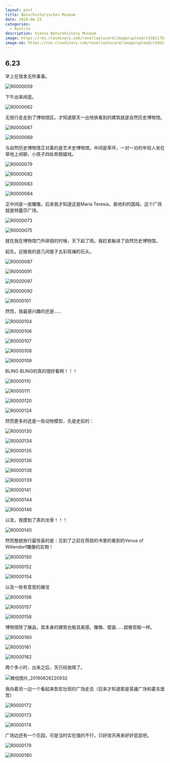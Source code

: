 ```yaml
---
layout: post
title: Naturhistorisches Museum
date: 2019-06-23
categories:
  - Austria
description: Vienna Naturehistory Museum
image: https://res.cloudinary.com/rosellaalucard/image/upload/v1562175431/R0000067_om9fk5.jpg
image-sm: https://res.cloudinary.com/rosellaalucard/image/upload/v1562175431/R0000067_om9fk5.jpg
---
```


## 6.23

早上在宿舍无所事事。

![R0000059](https://res.cloudinary.com/rosellaalucard/image/upload/v1562175423/R0000059_rujcbr.jpg)

下午出来闲逛。

![R0000062](https://res.cloudinary.com/rosellaalucard/image/upload/v1562175425/R0000062_idz4el.jpg)

无规行走走到了博物馆区。才知道那天一出地铁看到的建筑就是自然历史博物馆。

![R0000067](https://res.cloudinary.com/rosellaalucard/image/upload/v1562175431/R0000067_om9fk5.jpg)

![R0000069](https://res.cloudinary.com/rosellaalucard/image/upload/v1562175440/R0000069_umchr4.jpg)

与自然历史博物馆正对着的是艺术史博物馆。中间是草坪，一对一对的年轻人坐在草地上闲聊，小孩子四处奔跑嬉戏。

![R0000079](https://res.cloudinary.com/rosellaalucard/image/upload/v1562175442/R0000079_f0x2uv.jpg)

![R0000082](https://res.cloudinary.com/rosellaalucard/image/upload/v1562175440/R0000082_pbddiy.jpg)

![R0000083](https://res.cloudinary.com/rosellaalucard/image/upload/v1562175444/R0000083_gd0xbe.jpg)

![R0000084](https://res.cloudinary.com/rosellaalucard/image/upload/v1562175446/R0000084_zxkowc.jpg)

正中间是一座雕像。后来我才知道这是Maria Teresia，奥地利的国母。这个广场就是特蕾莎广场。

![R0000073](https://res.cloudinary.com/rosellaalucard/image/upload/v1562175435/R0000073_xxeb17.jpg)

![R0000075](https://res.cloudinary.com/rosellaalucard/image/upload/v1562175434/R0000075_rzccxk.jpg)

就在我在博物馆门外徘徊的时候，天下起了雨。我赶紧躲进了自然历史博物馆。

起先，迎接我的是几间屋子五彩斑斓的石头。

![R0000087](https://res.cloudinary.com/rosellaalucard/image/upload/v1562175447/R0000087_cnwhgr.jpg)

![R0000091](https://res.cloudinary.com/rosellaalucard/image/upload/v1562175452/R0000091_vvu0m9.jpg)

![R0000097](https://res.cloudinary.com/rosellaalucard/image/upload/v1562175463/R0000097_vvmb3a.jpg)

![R0000092](https://res.cloudinary.com/rosellaalucard/image/upload/v1562175452/R0000092_paycsy.jpg)

![R0000101](https://res.cloudinary.com/rosellaalucard/image/upload/v1562175461/R0000101_zw4gun.jpg)

然而，我最感兴趣的还是……

![R0000104](https://res.cloudinary.com/rosellaalucard/image/upload/v1562175466/R0000104_x4guqs.jpg)

![R0000106](https://res.cloudinary.com/rosellaalucard/image/upload/v1562175484/R0000106_bckxt0.jpg)

![R0000107](https://res.cloudinary.com/rosellaalucard/image/upload/v1562175475/R0000107_iturmg.jpg)

![R0000108](https://res.cloudinary.com/rosellaalucard/image/upload/v1562175476/R0000108_xbb1le.jpg)

![R0000109](https://res.cloudinary.com/rosellaalucard/image/upload/v1562175480/R0000109_gtcc2m.jpg)

BLING BLING的真的很好看啊！！！

![R0000110](https://res.cloudinary.com/rosellaalucard/image/upload/v1562175482/R0000110_gxbwmv.jpg)

![R0000111](https://res.cloudinary.com/rosellaalucard/image/upload/v1562175486/R0000111_shemrg.jpg)

![R0000120](https://res.cloudinary.com/rosellaalucard/image/upload/v1562175489/R0000120_wpg9jj.jpg)

![R0000124](https://res.cloudinary.com/rosellaalucard/image/upload/v1562175491/R0000124_wwsynp.jpg)

然而更多的还是一些动物模型，先是史前的：

![R0000130](https://res.cloudinary.com/rosellaalucard/image/upload/v1562175494/R0000130_j2ibqd.jpg)

![R0000134](https://res.cloudinary.com/rosellaalucard/image/upload/v1562175495/R0000134_t9podx.jpg)

![R0000135](https://res.cloudinary.com/rosellaalucard/image/upload/v1562175499/R0000135_h6quat.jpg)

![R0000136](https://res.cloudinary.com/rosellaalucard/image/upload/v1562175516/R0000136_cm39dj.jpg)

![R0000138](https://res.cloudinary.com/rosellaalucard/image/upload/v1562175502/R0000138_gqpwwg.jpg)

![R0000139](https://res.cloudinary.com/rosellaalucard/image/upload/v1562175507/R0000139_pev1nk.jpg)

![R0000141](https://res.cloudinary.com/rosellaalucard/image/upload/v1562175513/R0000141_n0hdqi.jpg)

![R0000144](https://res.cloudinary.com/rosellaalucard/image/upload/v1562175515/R0000144_y82mp1.jpg)

![R0000146](https://res.cloudinary.com/rosellaalucard/image/upload/v1562175530/R0000146_hros1z.jpg)

以及，我摸到了真的龙骨！！！

![R0000140](https://res.cloudinary.com/rosellaalucard/image/upload/v1562175509/R0000140_ksrvh1.jpg)

然而整趟旅行最惊喜的是：见到了之前在蒋勋的书里的看到的Venus of Willendorf雕像的实物！

![R0000150](https://res.cloudinary.com/rosellaalucard/image/upload/v1562175524/R0000150_zbzct5.jpg)

![R0000152](https://res.cloudinary.com/rosellaalucard/image/upload/v1562175530/R0000152_mk00ys.jpg)

![R0000154](https://res.cloudinary.com/rosellaalucard/image/upload/v1562175544/R0000154_l15wze.jpg)

以及一些有意思的展览

![R0000156](https://res.cloudinary.com/rosellaalucard/image/upload/v1562175534/R0000156_swicpy.jpg)

![R0000157](https://res.cloudinary.com/rosellaalucard/image/upload/v1562175546/R0000157_ossz0u.jpg)

![R0000158](https://res.cloudinary.com/rosellaalucard/image/upload/v1562175542/R0000158_fucnbp.jpg)

博物馆除了展品，其本身的建筑也极具美感。雕像、壁画……就像宫殿一样。

![R0000160](https://res.cloudinary.com/rosellaalucard/image/upload/v1562175544/R0000160_kfxknm.jpg)

![R0000161](https://res.cloudinary.com/rosellaalucard/image/upload/v1562175547/R0000161_luwm4a.jpg)

![R0000162](https://res.cloudinary.com/rosellaalucard/image/upload/v1562175549/R0000162_rlcmls.jpg)

两个多小时，出来之后，天已经放晴了。

![微信图片_20190626220932](https://res.cloudinary.com/rosellaalucard/image/upload/v1562175344/%E5%BE%AE%E4%BF%A1%E5%9B%BE%E7%89%87_20190626220932_qlf7rn.jpg)

我向着另一边一个看起来恢宏壮观的广场走去（后来才知道那是英雄广场和霍夫堡宫）

![R0000172](https://res.cloudinary.com/rosellaalucard/image/upload/v1562178113/R0000172_t2r05i.jpg)

![R0000173](https://res.cloudinary.com/rosellaalucard/image/upload/v1562178149/R0000173_amefic.jpg)

![R0000174](https://res.cloudinary.com/rosellaalucard/image/upload/v1562178438/R0000174_jiaur9.jpg)

广场边还有一个花园，可是当时实在饿的不行，只好改天再来好好逛逛吧。

![R0000179](https://res.cloudinary.com/rosellaalucard/image/upload/v1562178434/R0000179_yivlbp.jpg)

![R0000180](https://res.cloudinary.com/rosellaalucard/image/upload/v1562178429/R0000180_hhhyed.jpg)